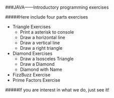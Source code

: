 ###JAVA——Introductory programming exercises

#####Here include four parts exercises
  - Triangle Exercises
    - Print a asterisk to console 
    - Draw a horizontal line 
    - Draw a vertical line 
    - Draw a right triangle
  - Diamond Exercises
    - Draw a Isosceles Triangle
    - Draw a Diamond
    - Diamond with Name
  - FizzBuzz Exercise
  - Prime Factors Exercise
  
#####If you are interest in what we do, just see it!
 
 
 
 
 